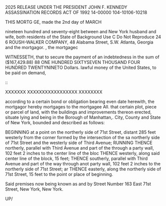 2025 RELEASE UNDER THE PRESIDENT JOHN F. KENNEDY ASSASSINATION RECORDS ACT OF 1992
14-00000
104-10106-10218

THIS MORTG GE, made the 2nd day of MARCH

nineteen hundred and seventy-eight between
and
New York husband and wife, both residents of the State of
Background Use C
Do Not Reproduce
24 6
ROUSH-WALKER COMPANY, 48 Alabama Street, S.W. Atlanta, Georgia
and
the mortgagor.
, the mortgagec

WITNESSETH, that to secure the payment of an indebtedness in the sum of ($167,429.88)
88
ONE HUNDRED SIXTYSEVEN THOUSAND FOUR HUNDRED TWENTYNINETO Dollars.
lawful money of the United States, to be paid on demand,

::

XXXXXXX
XXXXXXXXXXXXXXXXX
XXXXXXXX

according to a certain bond or obligation bearing even date herewith, the mortgagor hereby
mortgages to the mortgagee All. that certain plot, piece or parcel of land, with the buildings
and improvements thereon erected, situate lying and being in the Borough of Manhattan,.
City, County and State of New York, bounded and described as follows:

BEGINNING at a point on the northerly side of 71st Street, distant
285 feet westerly from the corner formed by the intersection of the sa
northerly side of 71st Street and the westerly side of Third Avenue;
RUNNING THENCE northerly, parallel with Third Avenue and part of the
through a party wall, 102 feet 2 inches to the center line of the bloc
THENCE westerly, along said center line of the block, 15 feet; THENCE
southerly, parallel with Third Avenue and part of the way through anot
party wall, 102 feet 2 inches to the northerly side of 71st Street; ar
THENCE easterly, along the northerly side of 71st Street, 15 feet to
the point or place of beginning.

Said premises now being known as and by Street Number 163 East
71st Street, New York, New York.

UP/